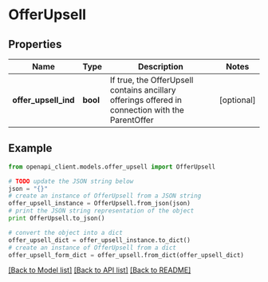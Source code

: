 # OfferUpsell


## Properties
Name | Type | Description | Notes
------------ | ------------- | ------------- | -------------
**offer_upsell_ind** | **bool** | If true, the OfferUpsell contains ancillary offerings offered in connection with the ParentOffer | [optional] 

## Example

```python
from openapi_client.models.offer_upsell import OfferUpsell

# TODO update the JSON string below
json = "{}"
# create an instance of OfferUpsell from a JSON string
offer_upsell_instance = OfferUpsell.from_json(json)
# print the JSON string representation of the object
print OfferUpsell.to_json()

# convert the object into a dict
offer_upsell_dict = offer_upsell_instance.to_dict()
# create an instance of OfferUpsell from a dict
offer_upsell_form_dict = offer_upsell.from_dict(offer_upsell_dict)
```
[[Back to Model list]](../README.md#documentation-for-models) [[Back to API list]](../README.md#documentation-for-api-endpoints) [[Back to README]](../README.md)



